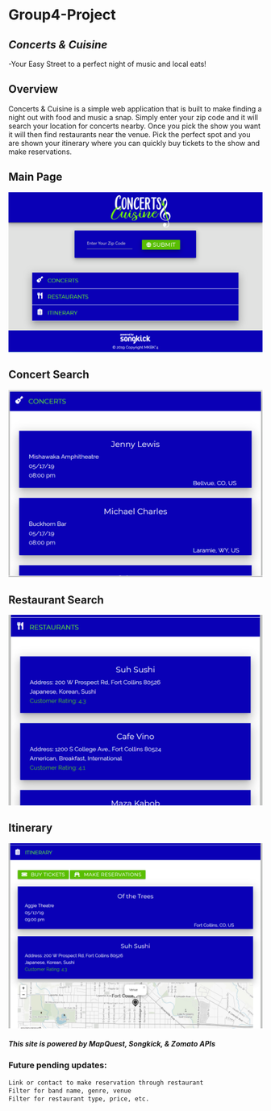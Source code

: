 # Group4-Project

## *Concerts & Cuisine*
  -Your Easy Street to a perfect night of music and local eats!

## Overview
Concerts & Cuisine is a simple web application that is built to make finding a night out with food and music a snap.  Simply enter your zip code and it will search your location for concerts nearby.  Once you pick the show you want it will then find restaurants near the venue.  Pick the perfect spot and you are shown your itinerary where you can quickly buy tickets to the show and make reservations.

## Main Page
![alt text](./screens/mainPage.png?raw=true "Main Page")

## Concert Search
![alt text](./screens/concerts.png "Concert Page")

## Restaurant Search
![alt text](./screens/restaurants.png "Restaurant Page")

## Itinerary
![alt text](./screens/itinerary.png "Itinerary Page")

##### This site is powered by MapQuest, Songkick, & Zomato APIs


### Future pending updates: 
    Link or contact to make reservation through restaurant
    Filter for band name, genre, venue
    Filter for restaurant type, price, etc.
